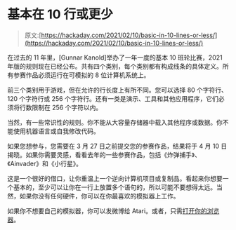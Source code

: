 # 基本在 10 行或更少

> 原文:[https://hackaday.com/2021/02/10/basic-in-10-lines-or-less/](https://hackaday.com/2021/02/10/basic-in-10-lines-or-less/)

在过去的 11 年里，[Gunnar Kanold]举办了一年一度的基本 10 班轮比赛，2021 年版的规则现在已经公布。共有四个类别，每个类别都有构成线条的具体定义。所有参赛作品必须运行在可模拟的 8 位计算机系统上。

前三个类别用于游戏，但在允许的行长度上有所不同。您可以选择 80 个字符行、120 个字符行或 256 个字符行。还有一类是演示、工具和其他应用程序，它们必须将行数限制在 256 个字符以内。

当然，有一些常识性的规则。你不能从大容量存储器中载入其他程序或数据。你不能使用机器语言或自我修改代码。

如果您想参与，您需要在 3 月 27 日之前提交您的参赛作品，结果将于 4 月 10 日揭晓。如果你需要灵感，看看去年的一些参赛作品，包括《炸弹捕手》、《Ainvader》和《小行星》。

这是一个很好的借口，让你重温上一个逆向计算机项目或复制品。看起来你想要一个基本的，至少可以让你在一行上放置多个语句的，所以可能不要想得太远。当然，如果你没有任何硬件，你可以在你最喜欢的模拟器上工作。

如果你不想要自己的模拟器，你可以发微博给 Atari。或者，只需[打开你的浏览器](https://hackaday.com/2015/09/28/roundup-retro-computers-in-your-browser/)。